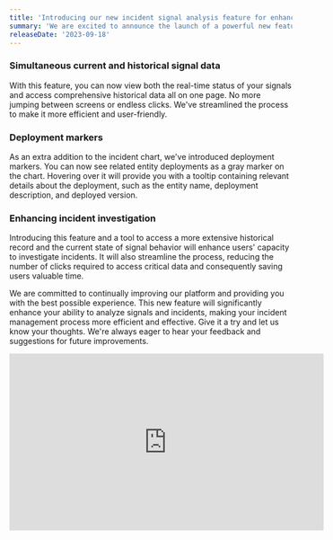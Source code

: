 ```yaml
---
title: 'Introducing our new incident signal analysis feature for enhanced monitoring and response'
summary: 'We are excited to announce the launch of a powerful new feature that will revolutionize the way you analyze signals and incidents in New Relic. This enhancement is designed to provide you with a more efficient and user-friendly experience, making it easier than ever to monitor and respond to incidents.'
releaseDate: '2023-09-18'
---
```

### Simultaneous current and historical signal data

With this feature, you can now view both the real-time status of your signals and access comprehensive historical data all on one page. No more jumping between screens or endless clicks. We've streamlined the process to make it more efficient and user-friendly.

### Deployment markers

As an extra addition to the incident chart, we've introduced deployment markers. You can now see related entity deployments as a gray marker on the chart. Hovering over it will provide you with a tooltip containing relevant details about the deployment, such as the entity name, deployment description, and deployed version.

### Enhancing incident investigation 

Introducing this feature and a tool to access a more extensive historical record and the current state of signal behavior will enhance users' capacity to investigate incidents. It will also streamline the process, reducing the number of clicks required to access critical data and consequently saving users valuable time. 

We are committed to continually improving our platform and providing you with the best possible experience. This new feature will significantly enhance your ability to analyze signals and incidents, making your incident management process more efficient and effective. Give it a try and let us know your thoughts. We're always eager to hear your feedback and suggestions for future improvements.

<iframe width="560" height="315" src="https://fast.wistia.com/embed/medias/o8r4tfsa8l" frameborder="0" allow="accelerometer; autoplay; clipboard-write; encrypted-media; gyroscope; picture-in-picture" allowfullscreen></iframe>